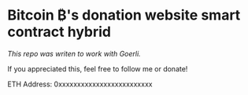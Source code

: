 # Bitcoin ₿'s donation website smart contract hybrid

*This repo was writen to work with Goerli.*



If you appreciated this, feel free to follow me or donate!

ETH Address: 0xxxxxxxxxxxxxxxxxxxxxxxxx
